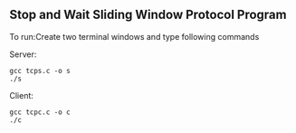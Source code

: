 ## Stop and Wait Sliding Window Protocol Program

To run:Create two terminal windows and type following commands

Server:

    gcc tcps.c -o s
    ./s
 
Client:

    gcc tcpc.c -o c
    ./c

